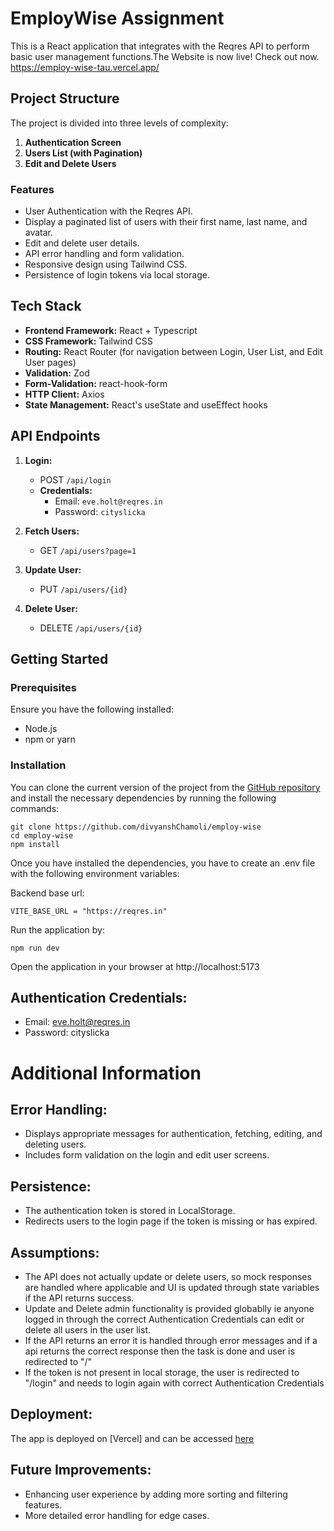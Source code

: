 # EmployWise Assignment
This is a React application that integrates with the Reqres API to perform basic user management functions.The Website is now live! Check out now.\
https://employ-wise-tau.vercel.app/

## Project Structure
The project is divided into three levels of complexity:
1. **Authentication Screen**
2. **Users List (with Pagination)**
3. **Edit and Delete Users**

### Features
- User Authentication with the Reqres API.
- Display a paginated list of users with their first name, last name, and avatar.
- Edit and delete user details.
- API error handling and form validation.
- Responsive design using Tailwind CSS.
- Persistence of login tokens via local storage.

## Tech Stack
- **Frontend Framework:** React + Typescript
- **CSS Framework:** Tailwind CSS
- **Routing:** React Router (for navigation between Login, User List, and Edit User pages)
- **Validation:** Zod
- **Form-Validation:** react-hook-form
- **HTTP Client:** Axios
- **State Management:** React's useState and useEffect hooks

## API Endpoints
1. **Login:**
   - POST `/api/login`
   - **Credentials:**
     - Email: `eve.holt@reqres.in`
     - Password: `cityslicka`

2. **Fetch Users:**
   - GET `/api/users?page=1`

3. **Update User:**
   - PUT `/api/users/{id}`

4. **Delete User:**
   - DELETE `/api/users/{id}`

## Getting Started

### Prerequisites
Ensure you have the following installed:
- Node.js
- npm or yarn

### Installation
You can clone the current version of the project from the [GitHub repository](https://github.com/divyanshChamoli/employ-wise/tree/main) and install the necessary dependencies by running the following commands:

```
git clone https://github.com/divyanshChamoli/employ-wise
cd employ-wise
npm install
```

Once you have installed the dependencies, you have to create an .env file with the following environment variables:

Backend base url:

```
VITE_BASE_URL = "https://reqres.in"
```
Run the application by:
```
npm run dev
```

Open the application in your browser at http://localhost:5173

## Authentication Credentials:
- Email: eve.holt@reqres.in
- Password: cityslicka
# Additional Information
## Error Handling:
- Displays appropriate messages for authentication, fetching, editing, and deleting users.
- Includes form validation on the login and edit user screens.
## Persistence:
- The authentication token is stored in LocalStorage.
- Redirects users to the login page if the token is missing or has expired.
## Assumptions:
- The API does not actually update or delete users, so mock responses are handled where applicable and UI is updated through state variables if the API returns success.
- Update and Delete admin functionality is provided globablly ie anyone logged in through the correct Authentication Credentials can edit or delete all users in the user list.  
- If the API returns an error it is handled through error messages and if a api returns the correct response then the task is done and user is redirected to "/"
- If the token is not present in local storage, the user is redirected to "/login" and needs to login again with correct Authentication Credentials
## Deployment:
The app is deployed on [Vercel] and can be accessed 
[here](https://employ-wise-tau.vercel.app/)
## Future Improvements:
- Enhancing user experience by adding more sorting and filtering features.
- More detailed error handling for edge cases.